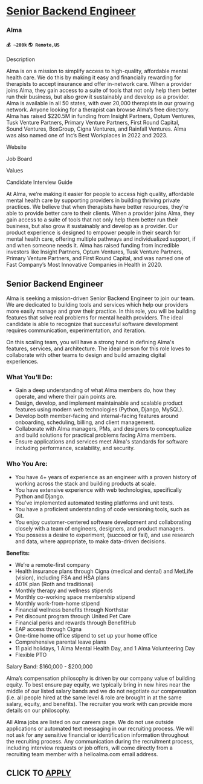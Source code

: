 # [Senior Backend Engineer](https://www.remotewlb.com/apply/senior-backend-engineer-84230)  
### Alma  
#### `💰 ~200k` `🌎 Remote,US`  

Description

Alma is on a mission to simplify access to high-quality, affordable mental health care. We do this by making it easy and financially rewarding for therapists to accept insurance and offer in-network care. When a provider joins Alma, they gain access to a suite of tools that not only help them better run their business, but also grow it sustainably and develop as a provider. Alma is available in all 50 states, with over 20,000 therapists in our growing network. Anyone looking for a therapist can browse Alma’s free directory. Alma has raised $220.5M in funding from Insight Partners, Optum Ventures, Tusk Venture Partners, Primary Venture Partners, First Round Capital, Sound Ventures, BoxGroup, Cigna Ventures, and Rainfall Ventures. Alma was also named one of Inc’s Best Workplaces in 2022 and 2023.

Website

Job Board

Values

Candidate Interview Guide

At Alma, we’re making it easier for people to access high quality, affordable mental health care by supporting providers in building thriving private practices. We believe that when therapists have better resources, they’re able to provide better care to their clients. When a provider joins Alma, they gain access to a suite of tools that not only help them better run their business, but also grow it sustainably and develop as a provider. Our product experience is designed to empower people in their search for mental health care, offering multiple pathways and individualized support, if and when someone needs it. Alma has raised funding from incredible investors like Insight Partners, Optum Ventures, Tusk Venture Partners, Primary Venture Partners, and First Round Capital, and was named one of Fast Company’s Most Innovative Companies in Health in 2020.

## **Senior Backend Engineer**

Alma is seeking a mission-driven Senior Backend Engineer to join our team. We are dedicated to building tools and services which help our providers more easily manage and grow their practice. In this role, you will be building features that solve real problems for mental health providers. The ideal candidate is able to recognize that successful software development requires communication, experimentation, and iteration.

On this scaling team, you will have a strong hand in defining Alma's features, services, and architecture. The ideal person for this role loves to collaborate with other teams to design and build amazing digital experiences.

### **What You’ll Do:**

  * Gain a deep understanding of what Alma members do, how they operate, and where their pain points are.
  * Design, develop, and implement maintainable and scalable product features using modern web technologies (Python, Django, MySQL).
  * Develop both member-facing and internal-facing features around onboarding, scheduling, billing, and client management.
  * Collaborate with Alma managers, PMs, and designers to conceptualize and build solutions for practical problems facing Alma members.
  * Ensure applications and services meet Alma's standards for software including performance, scalability, and security.

### **Who You Are:**

  * You have 4+ years of experience as an engineer with a proven history of working across the stack and building products at scale.
  * You have extensive experience with web technologies, specifically Python and Django. 
  * You’ve implemented automated testing platforms and unit tests.
  * You have a proficient understanding of code versioning tools, such as Git.
  * You enjoy customer-centered software development and collaborating closely with a team of engineers, designers, and product managers.
  * You possess a desire to experiment, (succeed or fail), and use research and data, where appropriate, to make data-driven decisions.

**Benefits:**

  * We’re a remote-first company 
  * Health insurance plans through Cigna (medical and dental) and MetLife (vision), including FSA and HSA plans
  * 401K plan (Roth and traditional)
  * Monthly therapy and wellness stipends
  * Monthly co-working space membership stipend
  * Monthly work-from-home stipend 
  * Financial wellness benefits through Northstar 
  * Pet discount program through United Pet Care 
  * Financial perks and rewards through BenefitHub
  * EAP access through Cigna 
  * One-time home office stipend to set up your home office
  * Comprehensive parental leave plans 
  * 11 paid holidays, 1 Alma Mental Health Day, and 1 Alma Volunteering Day
  * Flexible PTO 

Salary Band: $160,000 - $200,000

Alma’s compensation philosophy is driven by our company value of building equity. To best ensure pay equity, we typically bring in new hires near the middle of our listed salary bands and we do not negotiate our compensation (i.e. all people hired at the same level & role are brought in at the same salary, equity, and benefits). The recruiter you work with can provide more details on our philosophy.

All Alma jobs are listed on our careers page. We do not use outside applications or automated text messaging in our recruiting process. We will not ask for any sensitive financial or identification information throughout the recruiting process. Any communication during the recruitment process, including interview requests or job offers, will come directly from a recruiting team member with a helloalma.com email address.

  
## CLICK TO [APPLY](https://www.remotewlb.com/apply/senior-backend-engineer-84230)

